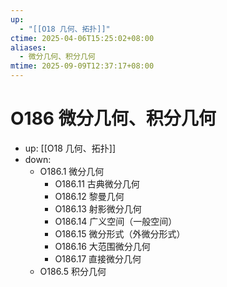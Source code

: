 ```yaml
---
up:
  - "[[O18 几何、拓扑]]"
ctime: 2025-04-06T15:25:02+08:00
aliases:
  - 微分几何、积分几何
mtime: 2025-09-09T12:37:17+08:00
---
```


# O186 微分几何、积分几何

- up: [[O18 几何、拓扑]]
- down:	
	- O186.1 微分几何
		- O186.11 古典微分几何
		- O186.12 黎曼几何
		- O186.13 射影微分几何
		- O186.14 广义空间（一般空间）
		- O186.15 微分形式（外微分形式）
		- O186.16 大范围微分几何
		- O186.17 直接微分几何
	- O186.5 积分几何
	
